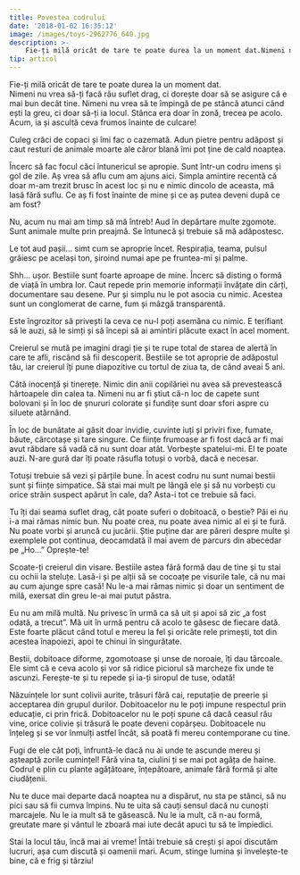 ```yaml
---
title: Povestea codrului
date: '2018-01-02 16:35:12'
image: /images/toys-2962776_640.jpg
description: >-
    Fie-ți milă oricât de tare te poate durea la un moment dat.Nimeni nu vrea să-ți facă rău suflet drag, ci dorește doar să se asigure că e mai bun decât tine. Nimeni nu vrea să te împingă de pe stâncă 
tip: articol
---
```

<div class="kg-card-markdown"><p>Fie-ți milă oricât de tare te poate durea la un moment dat.<br>
Nimeni nu vrea să-ți facă rău suflet drag, ci dorește doar să se asigure că e mai bun decât tine. Nimeni nu vrea să te împingă de pe stâncă atunci când ești la greu, ci doar să-ți ia locul. Stânca era doar în zonă, trecea pe acolo. Acum, ia și ascultă ceva frumos înainte de culcare!</p>
<p>Culeg crăci de copaci și îmi fac o cazemată. Adun pietre pentru adăpost și caut resturi de animale moarte ale căror blană îmi pot ține de cald noaptea.</p>
<p>Încerc să fac focul căci întunericul se apropie. Sunt într-un codru imens și gol de zile. Aș vrea să aflu cum am ajuns aici. Simpla amintire recentă că doar m-am trezit brusc în acest loc și nu e nimic dincolo de aceasta, mă lasă fără suflu. Ce aș fi fost înainte de mine și ce aș putea deveni după ce am fost?</p>
<p>Nu, acum nu mai am timp să mă întreb! Aud în depărtare multe zgomote. Sunt animale multe prin preajmă. Se întunecă și trebuie să mă adăpostesc.</p>
<p>Le tot aud pașii... simt cum se aproprie încet. Respirația, teama, pulsul grăiesc pe același ton, șiroind numai ape pe fruntea-mi și palme.</p>
<p>Shh... ușor. Bestiile sunt foarte aproape de mine. Încerc să disting o formă de viață în umbra lor. Caut repede prin memorie informații învățate din cărți, documentare sau desene. Pur și simplu nu le pot asocia cu nimic. Acestea sunt un conglomerat de carne, fum și mâzgă transparentă.</p>
<p>Este îngrozitor să privești la ceva ce nu-l poți asemăna cu nimic. E terifiant să le auzi, să le simți și să începi să ai amintiri plăcute exact în acel moment.</p>
<p>Creierul se mută pe imagini dragi ție și te rupe total de starea de alertă în care te afli, riscând să fii descoperit. Bestiile se tot aproprie de adăpostul tău, iar creierul îți pune diapozitive cu tortul de ziua ta, de când aveai 5 ani.</p>
<p>Câtă inocență și tinerețe. Nimic din anii copilăriei nu avea să prevestească hârtoapele din calea ta. Nimeni nu ar fi știut că-n loc de capete sunt bolovani și în loc de șnururi colorate și fundițe sunt doar sfori aspre cu siluete atărnând.</p>
<p>În loc de bunătate ai găsit doar invidie, cuvinte iuți și priviri fixe, fumate, băute, cârcotașe și tare singure. Ce ființe frumoase ar fi fost dacă ar fi mai avut răbdare să vadă că nu sunt doar atât. Vorbește spatelui-mi. El te poate auzi. N-are gură dar îți poate răsufla totuși o vorbă, dacă e necesar.</p>
<p>Totuși trebuie să vezi și părțile bune. În acest codru nu sunt numai bestii sunt și ființe simpatice. Să stai mai mult pe lângă ele și să nu vorbești cu orice străin suspect apărut în cale, da? Asta-i tot ce trebuie să faci.</p>
<p>Tu îți dai seama suflet drag, cât poate suferi o dobitoacă, o bestie? Păi ei nu i-a mai rămas nimic bun. Nu poate crea, nu poate avea nimic al ei și te fură. Nu poate vorbi și aruncă cu jucării. Știe puține dar are păreri despre multe și exemplele pot continua, deocamdată îl mai avem de parcurs din abecedar pe „Ho...” Oprește-te!</p>
<p>Scoate-ți creierul din visare. Bestiile astea fără formă dau de tine și tu stai cu ochii la steluțe. Lasă-i și pe alții să se cocoațe pe visurile tale, că nu mai au cum ajunge spre casă! Nu le-a mai rămas nimic și doar un sentiment de milă, exersat din greu le-ai mai putut păstra.</p>
<p>Eu nu am milă multă. Nu privesc în urmă ca să uit și apoi să zic „a fost odată, a trecut”. Mă uit în urmă pentru că acolo te găsesc de fiecare dată. Este foarte plăcut când totul e mereu la fel și oricâte rele primești, tot din acestea înapoiezi, apoi te chinui în singurătate.</p>
<p>Bestii, dobitoace diforme, zgomotoase și unse de noroaie, îți dau târcoale. Ele simt că e ceva acolo și vor să ridice piciorul să marcheze fix unde te ascunzi. Ferește-te și tu repede și ia-ți siropul de tuse, odată!</p>
<p>Năzuințele lor sunt colivii aurite, trăsuri fără cai, reputație de preerie și acceptarea din grupul durilor. Dobitoacelor nu le poți impune respectul prin educație, ci prin frică. Dobitoacelor nu le poți spune că dacă ceasul rău vine, orice colivie și trăsură le poate deveni copârșeu. Dobitoacele nu înțeleg și se vor înmulți astfel încât, să poată fi mereu contemporane cu tine.</p>
<p>Fugi de ele cât poți, înfruntă-le dacă nu ai unde te ascunde mereu și așteaptă zorile cumințel! Fără vina ta, ciulini ți se mai pot agăța de haine. Codrul e plin cu plante agățătoare, înțepătoare, animale fără formă și alte ciudățenii.</p>
<p>Nu te duce mai departe dacă noaptea nu a dispărut, nu sta pe stânci, să nu pici sau să fii cumva împins. Nu te uita să cauți sensul dacă nu cunoști marcajele. Nu le ia mult să te găsească. Nu le ia mult, că n-au formă, greutate mare și vântul le zboară mai iute decât apuci tu să te împiedici.</p>
<p>Stai la locul tău, încă mai ai vreme! Întâi trebuie să crești și apoi discutăm lucruri, așa cum discută și oamenii mari. Acum, stinge lumina și învelește-te bine, că e frig și târziu!</p>
</div>
    
